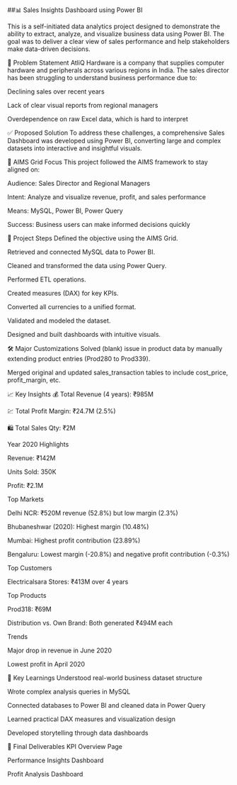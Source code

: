 ##📊 Sales Insights Dashboard using Power BI

This is a self-initiated data analytics project designed to demonstrate the ability to extract, analyze, and visualize business data using Power BI. The goal was to deliver a clear view of sales performance and help stakeholders make data-driven decisions.

🧠 Problem Statement
AtliQ Hardware is a company that supplies computer hardware and peripherals across various regions in India. The sales director has been struggling to understand business performance due to:

Declining sales over recent years

Lack of clear visual reports from regional managers

Overdependence on raw Excel data, which is hard to interpret

✅ Proposed Solution
To address these challenges, a comprehensive Sales Dashboard was developed using Power BI, converting large and complex datasets into interactive and insightful visuals.

🎯 AIMS Grid Focus
This project followed the AIMS framework to stay aligned on:

Audience: Sales Director and Regional Managers

Intent: Analyze and visualize revenue, profit, and sales performance

Means: MySQL, Power BI, Power Query

Success: Business users can make informed decisions quickly

🔄 Project Steps
Defined the objective using the AIMS Grid.

Retrieved and connected MySQL data to Power BI.

Cleaned and transformed the data using Power Query.

Performed ETL operations.

Created measures (DAX) for key KPIs.

Converted all currencies to a unified format.

Validated and modeled the dataset.

Designed and built dashboards with intuitive visuals.

🛠 Major Customizations
Solved (blank) issue in product data by manually extending product entries (Prod280 to Prod339).

Merged original and updated sales_transaction tables to include cost_price, profit_margin, etc.

📈 Key Insights
💰 Total Revenue (4 years): ₹985M

💹 Total Profit Margin: ₹24.7M (2.5%)

🛍 Total Sales Qty: ₹2M

Year 2020 Highlights

Revenue: ₹142M

Units Sold: 350K

Profit: ₹2.1M

Top Markets

Delhi NCR: ₹520M revenue (52.8%) but low margin (2.3%)

Bhubaneshwar (2020): Highest margin (10.48%)

Mumbai: Highest profit contribution (23.89%)

Bengaluru: Lowest margin (-20.8%) and negative profit contribution (-0.3%)

Top Customers

Electricalsara Stores: ₹413M over 4 years

Top Products

Prod318: ₹69M

Distribution vs. Own Brand: Both generated ₹494M each

Trends

Major drop in revenue in June 2020

Lowest profit in April 2020

🧠 Key Learnings
Understood real-world business dataset structure

Wrote complex analysis queries in MySQL

Connected databases to Power BI and cleaned data in Power Query

Learned practical DAX measures and visualization design

Developed storytelling through data dashboards

📌 Final Deliverables
KPI Overview Page

Performance Insights Dashboard

Profit Analysis Dashboard
